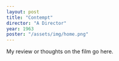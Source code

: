 ```yaml
---
layout: post
title: "Contempt"
director: "A Director"
year: 1963
poster: "/assets/img/home.png"
---
```


My review or thoughts on the film go here.
